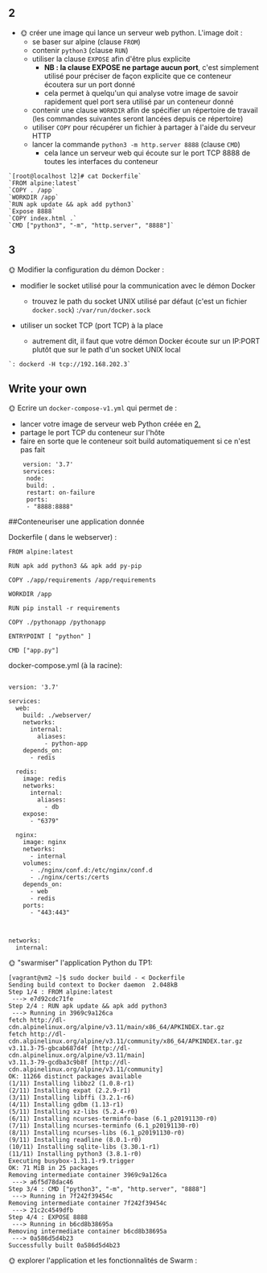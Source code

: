 ## 2
-   🌞 créer une image qui lance un serveur web python. L'image doit :
    -   se baser sur alpine (clause `FROM`)
    -   contenir `python3` (clause `RUN`)
    -   utiliser la clause `EXPOSE` afin d'être plus explicite
        -   **NB : la clause EXPOSE ne partage aucun port**, c'est simplement utilisé pour préciser de façon explicite que ce conteneur écoutera sur un port donné
        -   cela permet à quelqu'un qui analyse votre image de savoir rapidement quel port sera utilisé par un conteneur donné
    -   contenir une clause `WORKDIR` afin de spécifier un répertoire de travail (les commandes suivantes seront lancées depuis ce répertoire)
    -   utiliser `COPY` pour récupérer un fichier à partager à l'aide du serveur HTTP
    -   lancer la commande `python3 -m http.server 8888` (clause `CMD`)
        -   cela lance un serveur web qui écoute sur le port TCP 8888 de toutes les interfaces du conteneur
  
~~~~
`[root@localhost l2]# cat Dockerfile`
`FROM alpine:latest`
`COPY . /app`
`WORKDIR /app`
`RUN apk update && apk add python3`
`Expose 8888`
`COPY index.html .`
`CMD ["python3", "-m", "http.server", "8888"]`
~~~~

## 3
🌞 Modifier la configuration du démon Docker :

-   modifier le socket utilisé pour la communication avec le démon Docker
    -   trouvez le path du socket UNIX utilisé par défaut (c'est un fichier `docker.sock`)
    :`/var/run/docker.sock` 
    
- utiliser un socket TCP (port TCP) à la place
	-  autrement dit, il faut que votre démon Docker écoute sur un IP:PORT plutôt que sur le path d'un socket UNIX local
~~~~
`: dockerd -H tcp://192.168.202.3`
~~~~

## Write your own

🌞 Ecrire un `docker-compose-v1.yml` qui permet de :

-   lancer votre image de serveur web Python créée en [2.](#cr%c3%a9ation-dimage)
-   partage le port TCP du conteneur sur l'hôte
-   faire en sorte que le conteneur soit build automatiquement si ce n'est pas fait
~~~~
    version: '3.7'
    services:
     node:
     build: .
     restart: on-failure
     ports:
     - "8888:8888"

~~~~

##Conteneuriser une application donnée



Dockerfile ( dans le webserver) :
~~~~
FROM alpine:latest

RUN apk add python3 && apk add py-pip

COPY ./app/requirements /app/requirements

WORKDIR /app

RUN pip install -r requirements

COPY ./pythonapp /pythonapp

ENTRYPOINT [ "python" ]

CMD ["app.py"]

~~~~

docker-compose.yml (à la racine):
~~~~

version: '3.7'

services:
  web:
    build: ./webserver/
    networks:
      internal:
        aliases:
          - python-app
    depends_on:
      - redis
      
  redis:
    image: redis
    networks:
      internal:
        aliases:
          - db
    expose:
      - "6379"
      
  nginx:
    image: nginx
    networks:
      - internal
    volumes:
      - ./nginx/conf.d:/etc/nginx/conf.d
      - ./nginx/certs:/certs
    depends_on:
      - web
      - redis
    ports:
      - "443:443"



networks:
  internal:

~~~~
🌞 "swarmiser" l'application Python du TP1:
~~~
[vagrant@vm2 ~]$ sudo docker build - < Dockerfile 
Sending build context to Docker daemon  2.048kB
Step 1/4 : FROM alpine:latest
 ---> e7d92cdc71fe
Step 2/4 : RUN apk update && apk add python3
 ---> Running in 3969c9a126ca
fetch http://dl-cdn.alpinelinux.org/alpine/v3.11/main/x86_64/APKINDEX.tar.gz
fetch http://dl-cdn.alpinelinux.org/alpine/v3.11/community/x86_64/APKINDEX.tar.gz
v3.11.3-75-gbcab687d4f [http://dl-cdn.alpinelinux.org/alpine/v3.11/main]
v3.11.3-79-gcdba3c9b8f [http://dl-cdn.alpinelinux.org/alpine/v3.11/community]
OK: 11266 distinct packages available
(1/11) Installing libbz2 (1.0.8-r1)
(2/11) Installing expat (2.2.9-r1)
(3/11) Installing libffi (3.2.1-r6)
(4/11) Installing gdbm (1.13-r1)
(5/11) Installing xz-libs (5.2.4-r0)
(6/11) Installing ncurses-terminfo-base (6.1_p20191130-r0)
(7/11) Installing ncurses-terminfo (6.1_p20191130-r0)
(8/11) Installing ncurses-libs (6.1_p20191130-r0)
(9/11) Installing readline (8.0.1-r0)
(10/11) Installing sqlite-libs (3.30.1-r1)
(11/11) Installing python3 (3.8.1-r0)
Executing busybox-1.31.1-r9.trigger
OK: 71 MiB in 25 packages
Removing intermediate container 3969c9a126ca
 ---> a6f5d78dac46
Step 3/4 : CMD ["python3", "-m", "http.server", "8888"]
 ---> Running in 7f242f39454c
Removing intermediate container 7f242f39454c
 ---> 21c2c4549dfb
Step 4/4 : EXPOSE 8888
 ---> Running in b6cd8b38695a
Removing intermediate container b6cd8b38695a
 ---> 0a586d5d4b23
Successfully built 0a586d5d4b23
~~~
🌞 explorer l'application et les fonctionnalités de Swarm :
